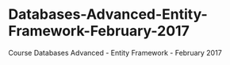 # Databases-Advanced-Entity-Framework-February-2017
Course Databases Advanced - Entity Framework - February 2017
